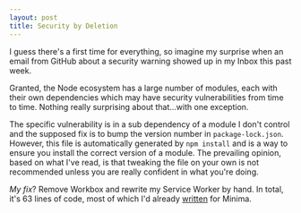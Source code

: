 ```yaml
---
layout: post
title: Security by Deletion
---
```

I guess there's a first time for everything, so imagine my surprise when an email from GitHub about a security warning showed up in my Inbox this past week.

Granted, the Node ecosystem has a large number of modules, each with their own dependencies which may have security vulnerabilities from time to time. Nothing really surprising about that...with one exception. 

The specific vulnerability is in a sub dependency of a module I don't control and the supposed fix is to bump the version number in `package-lock.json`. However, this file is automatically generated by `npm install` and is a way to ensure you install the correct version of a module. The prevailing opinion, based on what I've read, is that tweaking the file on your own is not recommended unless you are really confident in what you're doing.

_My fix_? Remove Workbox and rewrite my Service Worker by hand. In total, it's 63 lines of code, most of which I'd already [written][] for Minima.

[written]: https://github.com/jekyll/minima/pull/234
